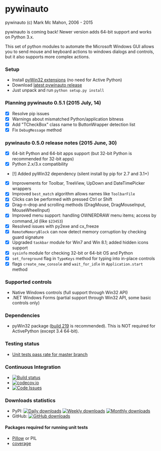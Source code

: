 pywinauto
============
pywinauto (c) Mark Mc Mahon, 2006 - 2015

pywinauto is coming back! Newer version adds 64-bit support and works on Python 3.x.

This set of python modules to automate the Microsoft Windows GUI 
allows you to send mouse and keyboard actions to windows dialogs and controls, 
but it also supports more complex actions.

### Setup
* Install [pyWin32 extensions](http://sourceforge.net/projects/pywin32/files/pywin32/) (no need for Active Python)
* Download [latest pywinauto release](https://github.com/pywinauto/pywinauto/releases/download/0.5.0/pywinauto-0.5.0.zip)
* Just unpack and run `python setup.py install`

### Planning pywinauto 0.5.1 (2015 July, 14)
 - [x] Resolve pip issues
 - [x] Warnings about mismatched Python/application bitness
 - [x] Add "TCheckBox" class name to ButtonWrapper detection list
 - [x] Fix `DebugMessage` method

### pywinauto 0.5.0 release notes (2015 June, 30)
 - [x] 64-bit Python and 64-bit apps support (but 32-bit Python is recommended for 32-bit apps)
 - [x] Python 2.x/3.x compatibility
 - [!] Added pyWin32 dependency (silent install by pip for 2.7 and 3.1+)
 - [x] Improvements for Toolbar, TreeView, UpDown and DateTimePicker wrappers
 - [x] Improved `best_match` algorithm allows names like `ToolbarFile`
 - [x] Clicks can be performed with pressed Ctrl or Shift
 - [x] Drag-n-drop and scrolling methods (DragMouse, DragMouseInput, MouseWheelInput)
 - [x] Improved menu support: handling OWNERDRAW menu items; access by command_id (like `$23453`)
 - [x] Resolved issues with py2exe and cx_freeze
 - [x] `RemoteMemoryBlock` can now detect memory corruption by checking guard signature
 - [x] Upgraded `taskbar` module for Win7 and Win 8.1; added hidden icons support
 - [x] `sysinfo` module for checking 32-bit or 64-bit OS and Python
 - [x] `set_foreground` flag in `TypeKeys` method for typing into in-place controls
 - [x] flags `create_new_console` and `wait_for_idle` in `Application.start` method
 
### Supported controls
* Native Windows controls (full support through Win32 API)
* .NET Windows Forms (partial support through Win32 API, some basic controls only)

### Dependencies
* pyWin32 package ([build 219](http://sourceforge.net/projects/pywin32/files/pywin32/Build%20219/) is recommended). This is NOT required for ActivePython (except 3.4 64-bit).

### Testing status
* [Unit tests pass rate for master branch](https://github.com/pywinauto/pywinauto/wiki/Unit-testing-status)

### Continuous Integration
* [![Build status](https://ci.appveyor.com/api/projects/status/ykk30v7vcvkmpnoq/branch/master?svg=true)](https://ci.appveyor.com/project/vasily-v-ryabov/pywinauto/branch/master)
* [![codecov.io](http://codecov.io/github/pywinauto/pywinauto/coverage.svg?branch=master)](http://codecov.io/github/pywinauto/pywinauto?branch=master)
* [![Code Issues](http://www.quantifiedcode.com/api/v1/project/6d66337b96ed4cb1b01574ec3d39f9e7/badge.svg)](http://www.quantifiedcode.com/app/project/6d66337b96ed4cb1b01574ec3d39f9e7)

### Downloads statistics
* PyPI: [![Daily downloads](https://img.shields.io/pypi/dd/pywinauto.svg)](https://pypi.python.org/pypi/pywinauto) [![Weekly downloads](https://img.shields.io/pypi/dw/pywinauto.svg)](https://pypi.python.org/pypi/pywinauto) [![Monthly downloads](https://img.shields.io/pypi/dm/pywinauto.svg)](https://pypi.python.org/pypi/pywinauto)
* GitHub: [![GitHub downloads](https://img.shields.io/github/downloads/pywinauto/pywinauto/latest/pywinauto-0.5.0.zip.svg)](https://github.com/pywinauto/pywinauto/releases/download/0.5.0/pywinauto-0.5.0.zip)

#### Packages required for running unit tests
* [Pillow](https://pypi.python.org/pypi/Pillow/2.7.0) or PIL
* [coverage](https://pypi.python.org/pypi/coverage)
